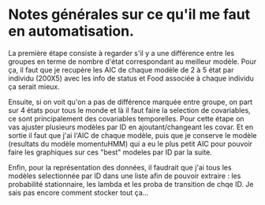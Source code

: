 # Notes générales sur ce qu'il me faut en automatisation.

La première étape consiste à regarder s'il y a une différence entre les groupes en terme de nombre d'état correspondant au meilleur modèle. 
Pour ça, il faut que je recupère les AIC de chaque modèle de 2 à 5 état par individu (200X5) avec les info de status et Food associée à chaque individu ça serait mieux.

Ensuite, si on voit qu'on a pas de différence marquée entre groupe, on part sur 4 états pour tous le monde et là il faut faire la selection de covariables, ce sont principalement des covariables temporelles. 
Pour cette étape on vas ajuster plusieurs modèles par ID en ajoutant/changeant les covar. Et en sortie il faut que j'ai l'AIC de chaque modèle, puis que je conserve le modèle (resultats du modèle momentuHMM) qui a eu le plus petit AIC pour pouvoir faire les graphiques sur ces "best" modeles par ID par la suite. 

Enfin, pour la représentation des données, il faudrait que j'ai tous les modèles selectionnée par ID dans une liste afin de pouvoir extraire : les probabilité stationnaire, les lambda et les proba de transition de chqe ID. Je sais pas encore comment stocker tout ça... 


